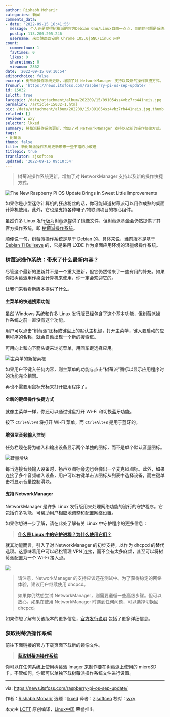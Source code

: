 ```yaml
---
author: Rishabh Moharir
categories: 新闻
comments_data:
- date: '2022-09-15 16:41:55'
  message: 个人还是觉得树梅派的官方Debian Gnu/Linux自由一点点，目前的问题是系统还不能支持巨帧格式。也没有支持mptcp特性。很期待这些特性出现在官方系统中。
  postip: 113.200.205.246
  username: 来自陕西西安的 Chrome 105.0|GNU/Linux 用户
count:
  commentnum: 1
  favtimes: 0
  likes: 0
  sharetimes: 0
  viewnum: 2862
date: '2022-09-15 09:10:54'
editorchoice: false
excerpt: 树莓派操作系统更新，增加了对 NetworkManager 支持以及新的操作快捷方式。
fromurl: 'https://news.itsfoss.com/raspberry-pi-os-sep-update/ '
id: 15032
islctt: true
largepic: /data/attachment/album/202209/15/091054sz4vbz7rb441neis.jpg
permalink: /article-15032-1.html
pic: /data/attachment/album/202209/15/091054sz4vbz7rb441neis.jpg.thumb.jpg
related: []
reviewer: wxy
selector: lkxed
summary: 树莓派操作系统更新，增加了对 NetworkManager 支持以及新的操作快捷方式。
tags:
- 树莓派
thumb: false
title: 新树莓派操作系统更新带来一些不错的小改进
titlepic: true
translator: zjsoftceo
updated: '2022-09-15 09:10:54'
---
```



> 
> 树莓派操作系统更新，增加了对 NetworkManager 支持以及新的操作快捷方式。
> 
> 
> 


![The New Raspberry Pi OS Update Brings in Sweet Little Improvements](/data/attachment/album/202209/15/091054sz4vbz7rb441neis.jpg)


如果你是小型迷你计算机的狂热粉丝的话，你可能知道树莓派可以用作成熟的桌面计算机使用。此外，它也是支持各种电子/物联网项目的核心组件。


虽然许多 Linux 发行版为树莓派提供了镜像文件，但树莓派基金会仍然提供了其官方操作系统，即 <ruby> <a href="https://www.raspberrypi.com/software/">  树莓派操作系统 </a> <rt>  Raspberry Pi OS </rt></ruby>。


顺便说一句，树莓派操作系统是基于 Debian 的。具体来说，当前版本是基于 [Debian 11 Bullseye](https://news.itsfoss.com/debian-11-feature/) 的，它是采用 LXDE 作为桌面应用环境的轻量级操作系统。


### 树莓派操作系统：带来了什么最新内容？


尽管这个最新的更新并不是一个重大更新，但它仍然带来了一些有用的补充。如果你把树莓派用作桌面计算机来使用，你一定会欢迎它的。


让我们来看看新版本提供了什么。


#### 主菜单的快速搜索功能


虽然 Windows 系统和许多 Linux 发行版已经包含了这个基本功能，但树莓派操作系统之前一直没有这个功能。


用户可以点击“树莓派”图标或键盘上的默认主机键，打开主菜单，键入要启动的应用程序的名称，就会自动出现一个新的搜索框。


可用向上和向下箭头键来浏览菜单，用回车键选择应用。


![主菜单的新搜索框](/data/attachment/album/202209/15/091054ga505b22v250z2mm.png)


如果用户不键入任何内容，则主菜单的功能与点击“树莓派”图标以显示应用程序时的功能完全相同。


再也不需要用鼠标光标来打开应用程序了。


#### 全新的键盘操作快捷方式


就像主菜单一样，你还可以通过键盘打开 Wi-Fi 和切换蓝牙功能。


按下 `Ctrl+Alt+W` 将打开 Wi-Fi 菜单，而 `Ctrl+Alt+B` 是用于蓝牙的。


#### 增强型音频输入控制


任务栏现在将为输入和输出设备显示两个单独的图标，而不是单个默认音量图标。


![音量滑块](/data/attachment/album/202209/15/091055b4fzxlbsxlplpddd.png)


每当连接音频输入设备时，扬声器图标旁边也会弹出一个麦克风图标。此外，如果连接了多个音频输入设备，用户可以右键单击该图标从列表中选择设备，而左键单击将显示音量控制滑块。


#### 支持 NetworkManager


NetworkManager 是许多 Linux 发行版用来处理网络功能的流行的守护程序。它包括许多功能，可帮助用户相应地调整和配置网络设置。


如果你想进一步了解，请在此处了解有关 Linux 中守护程序的更多信息：



> 
> **[什么是 Linux 中的守护进程？为什么使用它们？](https://itsfoss.com/linux-daemons/)**
> 
> 
> 


就其功能而言，引入了对 NetworkManager 的初步支持，以作为 dhcpcd 的替代选项。这意味着用户可以轻松管理 VPN 连接，而不会有太多麻烦，甚至可以将树莓派配置为一个 Wi-Fi 接入点。


![](/data/attachment/album/202209/15/091056p9l52e9jbf81begw.png)



> 
> 请注意，NetworkManager 的支持应该还在测试中。为了获得稳定的网络体验，建议用户继续使用 dhcpcd。
> 
> 
> 如果你仍然想尝试 NetworkManager，则需要遵循一些高级步骤。但可以放心，如果在使用 NetworkManager 时遇到任何问题，可以选择切换回 dhcpcd。
> 
> 
> 


如果你想了解有关该版本的更多信息，[官方发行说明](https://www.raspberrypi.com/news/the-latest-update-to-raspberry-pi-os/) 包括了更多详细信息。


### 获取树莓派操作系统


前往下面链接的官方下载页面下载新的镜像文件。



> 
> **[获取树莓派操作系统](https://www.raspberrypi.com/software/)**
> 
> 
> 


你可以在任何系统上使用树莓派 Imager 来制作要在树莓派上使用的 microSD 卡。不管如何，你都可以单独下载树莓派操作系统文件进行设置。




---


via: <https://news.itsfoss.com/raspberry-pi-os-sep-update/>


作者：[Rishabh Moharir](https://news.itsfoss.com/author/rishabh/) 选题：[lkxed](https://github.com/lkxed) 译者：[zjsoftceo](https://github.com/zjsoftceo) 校对：[wxy](https://github.com/wxy)


本文由 [LCTT](https://github.com/LCTT/TranslateProject) 原创编译，[Linux中国](https://linux.cn/) 荣誉推出